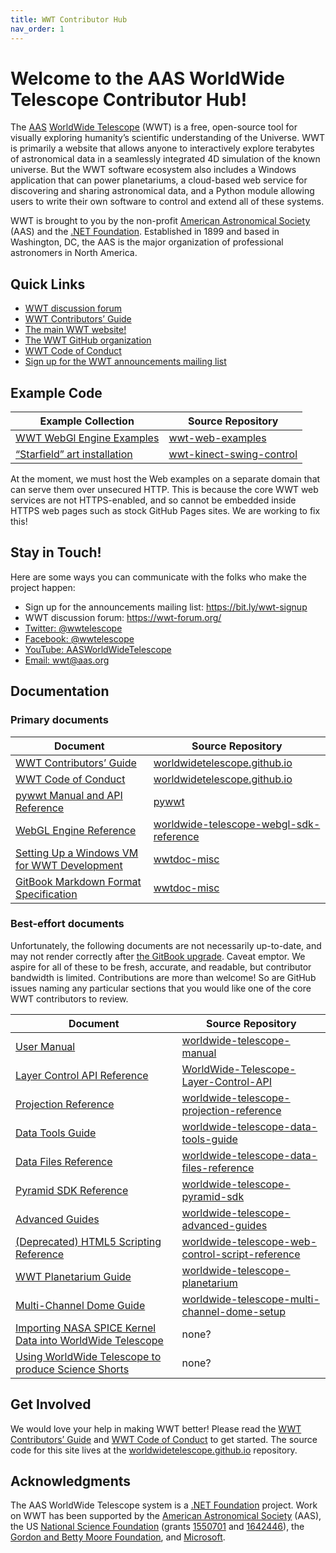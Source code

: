 ```yaml
---
title: WWT Contributor Hub
nav_order: 1
---
```


<!-- See README.md for how to preview this file when making edits -->

# Welcome to the AAS WorldWide Telescope Contributor Hub!

<!-- NOTE: these links are inlined because consecutive out-of-band links
 with parentheses don't render well. -->
The [AAS](https://aas.org/)
[WorldWide Telescope](http://www.worldwidetelescope.org) (WWT) is a free,
open-source tool for visually exploring humanity’s scientific understanding of
the Universe. WWT is primarily a website that allows anyone to interactively
explore terabytes of astronomical data in a seamlessly integrated 4D
simulation of the known universe. But the WWT software ecosystem also includes
a Windows application that can power planetariums, a cloud-based web service
for discovering and sharing astronomical data, and a Python module allowing
users to write their own software to control and extend all of these systems.

WWT is brought to you by the non-profit [American Astronomical Society] (AAS)
and the [.NET Foundation]. Established in 1899 and based in Washington, DC,
the AAS is the major organization of professional astronomers in North
America.

[American Astronomical Society]: https://aas.org/
[.NET Foundation]: https://dotnetfoundation.org/


## Quick Links

- [WWT discussion forum]
- [WWT Contributors’ Guide]
- [The main WWT website!](http://www.worldwidetelescope.org/)
- [The WWT GitHub organization](https://github.com/WorldWideTelescope)
- [WWT Code of Conduct]
- [Sign up for the WWT announcements mailing list](https://bit.ly/wwt-signup)

[WWT discussion forum]: https://wwt-forum.org/


## Example Code

| Example Collection | Source Repository |
|-- | -- |
| [WWT WebGl Engine Examples] | [wwt-web-examples] |
| [“Starfield” art installation] | [wwt-kinect-swing-control] |

[WWT WebGl Engine Examples]: http://webhosted.wwt-forum.org/webengine-examples/
[“Starfield” art installation]: https://muda.co/starfield/

[wwt-web-examples]: https://github.com/WorldWideTelescope/wwt-web-examples/
[wwt-kinect-swing-control]: https://github.com/WorldWideTelescope/wwt-kinect-swing-control/

At the moment, we must host the Web examples on a separate domain that can
serve them over unsecured HTTP. This is because the core WWT web services are
not HTTPS-enabled, and so cannot be embedded inside HTTPS web pages such as
stock GitHub Pages sites. We are working to fix this!


## Stay in Touch!

Here are some ways you can communicate with the folks who make the project
happen:

- Sign up for the announcements mailing list: <https://bit.ly/wwt-signup>
- WWT discussion forum: <https://wwt-forum.org/>
- [Twitter: @wwtelescope](https://twitter.com/wwtelescope)
- [Facebook: @wwtelescope](https://www.facebook.com/wwtelescope/)
- [YouTube: AASWorldWideTelescope](https://www.youtube.com/c/AASWorldWideTelescope)
- [Email: wwt@aas.org](mailto:wwt@aas.org)


## Documentation

### Primary documents

| Document | Source Repository |
|-- | -- |
| [WWT Contributors’ Guide] | [worldwidetelescope.github.io] |
| [WWT Code of Conduct] | [worldwidetelescope.github.io] |
| [pywwt Manual and API Reference] | [pywwt] |
| [WebGL Engine Reference] | [worldwide-telescope-webgl-sdk-reference] |
| [Setting Up a Windows VM for WWT Development] | [wwtdoc-misc] |
| [GitBook Markdown Format Specification] | [wwtdoc-misc] |

[WWT Contributors’ Guide]: ./CONTRIBUTING.md
[WWT Code of Conduct]: ./CODE_OF_CONDUCT.md
[pywwt Manual and API Reference]: https://pywwt.readthedocs.io/
[WebGL Engine Reference]: https://worldwidetelescope.gitbook.io/webgl-engine-reference/
[Setting Up a Windows VM for WWT Development]: https://worldwidetelescope.gitbook.io/miscellaneous/documents/windows-vm-setup
[GitBook Markdown Format Specification]: https://worldwidetelescope.gitbook.io/miscellaneous/documents/gitbook-spec

[worldwidetelescope.github.io]: https://github.com/WorldWideTelescope/worldwidetelescope.github.io
[pywwt]: https://github.com/WorldWideTelescope/pywwt
[worldwide-telescope-webgl-sdk-reference]: https://github.com/WorldWideTelescope/worldwide-telescope-webgl-sdk-reference
[wwtdoc-misc]: https://github.com/WorldWideTelescope/wwtdoc-misc

### Best-effort documents

Unfortunately, the following documents are not necessarily up-to-date, and may
not render correctly after
[the GitBook upgrade](https://docs.gitbook.com/v2-changes). Caveat emptor. We
aspire for all of these to be fresh, accurate, and readable, but contributor
bandwidth is limited. Contributions are more than welcome! So are GitHub
issues naming any particular sections that you would like one of the core WWT
contributors to review.

| Document | Source Repository |
|-- | -- |
| [User Manual] | [worldwide-telescope-manual] |
| [Layer Control API Reference] | [WorldWide-Telescope-Layer-Control-API] |
| [Projection Reference] | [worldwide-telescope-projection-reference] |
| [Data Tools Guide] | [worldwide-telescope-data-tools-guide] |
| [Data Files Reference] | [worldwide-telescope-data-files-reference] |
| [Pyramid SDK Reference] | [worldwide-telescope-pyramid-sdk] |
| [Advanced Guides] | [worldwide-telescope-advanced-guides] |
| [(Deprecated) HTML5 Scripting Reference] | [worldwide-telescope-web-control-script-reference] |
| [WWT Planetarium Guide] | [worldwide-telescope-planetarium] |
| [Multi-Channel Dome Guide] | [worldwide-telescope-multi-channel-dome-setup] |
| [Importing NASA SPICE Kernel Data into WorldWide Telescope] | none? |
| [Using WorldWide Telescope to produce Science Shorts] | none? |

[User Manual]: https://worldwidetelescope.gitbook.io/user-manual/
[Layer Control API Reference]: https://worldwidetelescope.gitbook.io/layer-control-reference/
[Projection Reference]: https://worldwidetelescope.gitbook.io/projection-reference/
[Data Tools Guide]: https://worldwidetelescope.gitbook.io/data-tools-guide/
[Data Files Reference]: https://worldwidetelescope.gitbook.io/data-files-reference/
[Pyramid SDK Reference]: https://worldwidetelescope.gitbook.io/pyramid-sdk-reference/
[Advanced Guides]: https://worldwidetelescope.gitbook.io/advanced-guides/
[(Deprecated) HTML5 Scripting Reference]: https://worldwidetelescope.gitbook.io/html5-control-reference/
[WWT Planetarium Guide]: https://worldwidetelescope.gitbook.io/planetarium-guide/
[Multi-Channel Dome Guide]: https://worldwidetelescope.gitbook.io/multi-channel-dome-setup/
[Importing NASA SPICE Kernel Data into WorldWide Telescope]: https://astrodavid.gitbook.io/importing-spice-kernel-data-to-worldwide-telescop/
[Using WorldWide Telescope to produce Science Shorts]: https://doctorspaceman.gitbook.io/using-worldwide-telescope-to-produce-science-shor/

[worldwide-telescope-manual]: https://github.com/WorldWideTelescope/worldwide-telescope-manual
[WorldWide-Telescope-Layer-Control-API]: https://github.com/WorldWideTelescope/WorldWide-Telescope-Layer-Control-API
[worldwide-telescope-projection-reference]: https://github.com/WorldWideTelescope/worldwide-telescope-projection-reference
[worldwide-telescope-data-tools-guide]: https://github.com/WorldWideTelescope/worldwide-telescope-data-tools-guide
[worldwide-telescope-data-files-reference]: https://github.com/WorldWideTelescope/worldwide-telescope-data-files-reference
[worldwide-telescope-pyramid-sdk]: https://github.com/WorldWideTelescope/worldwide-telescope-pyramid-sdk
[worldwide-telescope-advanced-guides]: https://github.com/WorldWideTelescope/worldwide-telescope-advanced-guides
[worldwide-telescope-web-control-script-reference]: https://github.com/WorldWideTelescope/worldwide-telescope-web-control-script-reference
[worldwide-telescope-planetarium]: https://github.com/WorldWideTelescope/worldwide-telescope-planetarium
[worldwide-telescope-multi-channel-dome-setup]: https://github.com/WorldWideTelescope/worldwide-telescope-multi-channel-dome-setup
[worldwidetelescope.github.io]: https://github.com/WorldWideTelescope/worldwidetelescope.github.io


## Get Involved

We would love your help in making WWT better! Please read the
[WWT Contributors’ Guide] and [WWT Code of Conduct] to get started. The source
code for this site lives at the [worldwidetelescope.github.io] repository.


## Acknowledgments

The AAS WorldWide Telescope system is a [.NET Foundation] project. Work on WWT
has been supported by the [American Astronomical Society] (AAS), the US
[National Science Foundation] (grants [1550701] and [1642446]), the [Gordon
and Betty Moore Foundation], and [Microsoft].

[National Science Foundation]: https://www.nsf.gov/
[1550701]: https://www.nsf.gov/awardsearch/showAward?AWD_ID=1550701
[1642446]: https://www.nsf.gov/awardsearch/showAward?AWD_ID=1642446
[Gordon and Betty Moore Foundation]: https://www.moore.org/
[Microsoft]: https://www.microsoft.com/
